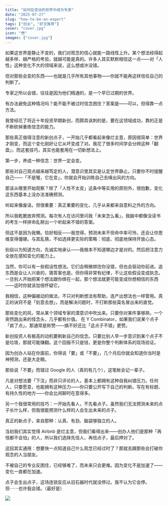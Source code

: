 ```yaml
---
title: "如何在变动的世界中成为专家"
date: "2025-07-27"
slug: "how-to-be-an-expert"
tags: ["创业", "好文推荐"]
cover: "cover.jpg"
icon: "😎"
images: ["cover.jpg"]
---
```

如果这世界是静止不变的，我们对观念的信心就能一路线性上升。某个想法经得起越多样、越严格的考验，就越可能是真的。许多人其实默默相信这一点——对「人性」这种变化不大的领域来说，这么想或许没错。



但对那些会变的东西——也就是几乎所有其他事物——你就不能再这样信任自己的判断了。



专家之所以会错，往往是因为他们精通的，是一个早已过期的世界。



有办法避免这种情况吗？能不能不被过时信念困住？答案是——可以，但得靠一点方法。



我曾经花了将近十年投资早期新创，而颇具讽刺的是，要在这领域成功，靠的正是不断砍掉重练信念的能力。



那些真正值得注意的新创点子，一开始几乎都看起来像烂主意，原因很简单：世界才刚变，而这个变化刚好让它从坏变成了对。我花了很多时间学会分辨这种「翻盘」，而这套技巧，其实也能套用在一切新想法上。



第一步，养成一种信念：世界一定会变。



那些对自己观点越来越笃定的人，潜意识里其实是认定世界静止。只要你不时提醒自己——「不是喔，它在变」，你就会开始训练自己去嗅出风的方向。



那该从哪里开始观察？除了「人性不太变」这条中等实用的原则外，很抱歉，变化这东西基本上没办法准确预测。



听起来像废话，但很重要：真正重要的变化，几乎从来都来自意料之外的方向。



所以我乾脆放弃预测。每次有人在访问里问我「未来怎么看」，我脑中都像没读书的考生一样拼命乱掰出一个听起来不错的答案。



但这不是因为我懒。恰好相反——我觉得，预测未来不但命中率可怜，还会让你思维变得僵硬。与其乱猜，不如选择更实际的策略：彻底、彻底地保持开放心态。



别自以为知道方向，先诚实地承认——我根本不知道哪边才是对的。然后把注意力全放在感知变化的能力上。



当然，你可以有一些假设性想法。它们会稍微绑住你没错，但也会驱动你前进。追东西是会让人兴奋的，猜答案也是。但你得非常有纪律，不让这些假设变成执念。
一旦别人开始把某个想法跟你绑在一起，那个想法就更可能变成你想相信的东西——这时你就该加倍怀疑它。



我相信，这种偏被动的做法，不只对判断想法有帮助，连产出想法也一样管用。真正的诀窍不是「刻意去想」，而是解决问题时，不打断那些莫名冒出来的直觉。



那些变化的风，常从某个领域专家的潜意识中吹出来。只要你对某件事够熟，一个突然跳出来的怪念头，几乎都有价值。
在 Y Combinator，如果我们说某个点子「疯了点」，那通常是称赞——搞不好还比「这点子不错」更赞。



新创投资人有极高的动机要刷新自己的信念。只要比别人早一步意识到某个点子不是垃圾，那就可能赚翻。这个回报不只是钱，更是你整个判断体系的现场验证。



因为创办人站在你面前，你得说「要」或「不要」，几个月后你就会知道你当时是神预测，还是大走眼。



那些说「不要」而错过 Google 的人（真的有几个），这笔帐会记一辈子。



凡是对想法要「下注」而非只评论的人，基本上都拥有这种自我纠错压力。任何人，只要愿意，也能拥有这种压力——你只要公开写下自己的判断。写在有标题、有持久性的地方——你会比闲聊时在意得多。



另一个我很常用的技巧：一开始先看人，不先看点子。虽然我们无法预测未来的点子长什么样，但我很能预测什么样的人会生出未来的点子。



真正的新点子，来自那种：认真、有劲、脑袋够独立的人。



当初我们其实觉得 Airbnb 是烂主意，但我们看得出来——创办人他们是那种「再怪都不会怕」的人，所以我们选择先信人、再信点子，最后押对了。



这招其实通用：想要快一点知道自己什么观念已经过时了？那就去跟那些会打破你观念的人当朋友。



不被自己的专业反困住，已经够难了，而未来只会更难。因为变化不是加速了——变化一直都在加速。



点子会生出点子，这场连锁反应从旧石器时代就没停过。我不认为它会停。
但⋯⋯也许我会错。（最好是）




![](https://prod-files-secure.s3.us-west-2.amazonaws.com/112d0858-5090-4d34-a606-b75eb8d65fd2/46476355-9cf3-4e99-9b7a-3531bc426380/1000202064.png?X-Amz-Algorithm=AWS4-HMAC-SHA256&X-Amz-Content-Sha256=UNSIGNED-PAYLOAD&X-Amz-Credential=ASIAZI2LB4665MQXRUUE%2F20251019%2Fus-west-2%2Fs3%2Faws4_request&X-Amz-Date=20251019T101234Z&X-Amz-Expires=3600&X-Amz-Security-Token=IQoJb3JpZ2luX2VjECcaCXVzLXdlc3QtMiJIMEYCIQCxh8olBxKGj4Um3RvTFFMJB9gESpzX3L9iBuv3nXad1QIhAPNXLYgXkx0U4%2F6SpnyULArshBiu5gVv7TgD6GAusCtdKogECND%2F%2F%2F%2F%2F%2F%2F%2F%2F%2FwEQABoMNjM3NDIzMTgzODA1IgxFgGROag%2BxcFqgbpUq3APMgnK4egrLMErwB3COYu44svAsMgdeBCl7dFzAQtpF3FislFyINJbg1kNEWTBaobn8Fn09qJ8WQlLl7%2BFzBF%2BlRU99Rpt1uVKja%2B53CRDmXZB4U243ZP4wESdY%2BOvP%2Ba68fpihMhzZnSBRxxY6HHJIwMbIK1V4MHcfhtx3UURE7rhwKtA7KmqoWGBiCUjAVnnZcsInihU8isrPY6Xr%2FjeoTldJPd9guWmXhfGbYY5ZSBlrLeG30UzpQEMhLyYmTns%2BZZ1G%2FRREq1k3yeFtNPax0ZwxbkboDN94FcNqlcC77fNVpOdEkz9W9DSL2sWPMlvOe%2FvNR5SaeO7lnhC1gXXUn5K%2BL1dpY%2FRW5PlOlKD3nBG8k2WJk2783wMjrOFD14oymPMl8Bzo0b8W51Wiu7O4stbVM9ucFUMzi8AGTWadk57VXgW%2BZE%2FNiaXmB%2BxHP7SwkPURsw5Po7yJlUrxbd2Dz77HSLTH9FGGDgs3soWlJxAkezx4h2pdQZk29SKh%2B8mXjGN4MpBhPFnlhHk8dNLJkpYk6HAnUeF63zm86a9X9CVlLkvgs2b%2Bfr8rfrko0cw%2Btpd8g22n1GnxRrTVjcgNTX0YpqR4H5ao8%2FuRbnuCI1pvli1HygajDVVdCjCzi9LHBjqkAYoegGY7mVKE5ozwZ3DK3xWoXrzqb0NHGiuAbblhBtkpiTEF46E5kzYeZanA7FSBwwhywOTjZ%2FHov3dltl21ysi7YyX44m%2B6AVP8c%2Fxfg2T6aX%2BlG98ztYIOcNo8iIoEmCzD3Q4aSZAoEV%2FEpIR45UcBPz%2Bkd7i5%2F0ImUThh%2FFfos9ydK9Hvm3BUTwi1FS0l0SBN05%2Blfv9siLSqPPWGrfVXzVAi&X-Amz-Signature=fc043a49b155438f30538357d4bc5beb93636c99f672140cb3c332c9fd5480ca&X-Amz-SignedHeaders=host&x-amz-checksum-mode=ENABLED&x-id=GetObject)

